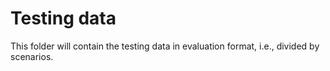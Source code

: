 # Testing data

This folder will contain the testing data in evaluation format, i.e., divided by scenarios.
